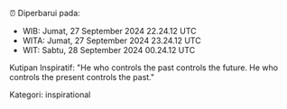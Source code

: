 ⏰ Diperbarui pada:
- WIB: Jumat, 27 September 2024 22.24.12 UTC
- WITA: Jumat, 27 September 2024 23.24.12 UTC
- WIT: Sabtu, 28 September 2024 00.24.12 UTC

Kutipan Inspiratif:
"He who controls the past controls the future. He who controls the present controls the past."


Kategori: inspirational

